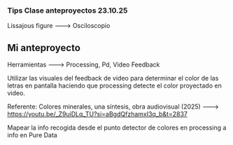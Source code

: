### Tips Clase anteproyectos 23.10.25

Lissajous figure ---> Osciloscopio


## Mi anteproyecto 

Herramientas ---> Processing, Pd, Video Feedback

Utilizar las visuales del feedback de video para determinar el color de las letras en pantalla haciendo que processing detecte el color proyectado en video.

Referente: Colores minerales, una síntesis, obra audiovisual (2025) ---> https://youtu.be/_Z9uiDLq_TU?si=aBgdQfzhamxI3q_b&t=2837

Mapear la info recogida desde el punto detector de colores en processing a info en Pure Data
